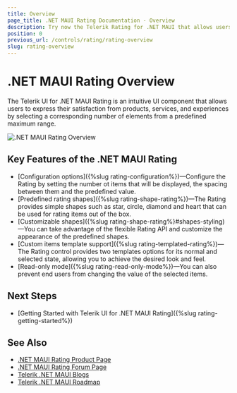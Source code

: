 ```yaml
---
title: Overview
page_title: .NET MAUI Rating Documentation - Overview
description: Try now the Telerik Rating for .NET MAUI that allows users to express their satisfaction from products, services, and experiences by selecting a corresponding number of elements from a predefined maximum range.
position: 0
previous_url: /controls/rating/rating-overview
slug: rating-overview
---
```


# .NET MAUI Rating Overview

The Telerik UI for .NET MAUI Rating is an intuitive UI component that allows users to express their satisfaction from products, services, and experiences by selecting a corresponding number of elements from a predefined maximum range.

![.NET MAUI Rating Overview](images/rating-overview.png)

## Key Features of the .NET MAUI Rating

* [Configuration options]({%slug rating-configuration%})&mdash;Configure the Rating by setting the number ot items that will be displayed, the spacing between them and the predefined value. 
* [Predefined rating shapes]({%slug rating-shape-rating%})&mdash;The Rating provides simple shapes such as star, circle, diamond and heart that can be used for rating items out of the box.
* [Customizable shapes]({%slug rating-shape-rating%}#shapes-styling)&mdash;You can take advantage of the flexible Rating API and customize the appearance of the predefined shapes.
* [Custom items template support]({%slug rating-templated-rating%})&mdash;The Rating control provides two templates options for its normal and selected state, allowing you to achieve the desired look and feel.
* [Read-only mode]({%slug rating-read-only-mode%})&mdash;You can also prevent end users from changing the value of the selected items.


## Next Steps

- [Getting Started with Telerik UI for .NET MAUI Rating]({%slug rating-getting-started%})

## See Also

- [.NET MAUI Rating Product Page](https://www.telerik.com/maui-ui/rating)
- [.NET MAUI Rating Forum Page](https://www.telerik.com/forums/maui?tagId=1857)
- [Telerik .NET MAUI Blogs](https://www.telerik.com/blogs/mobile-net-maui)
- [Telerik .NET MAUI Roadmap](https://www.telerik.com/support/whats-new/maui-ui/roadmap)
